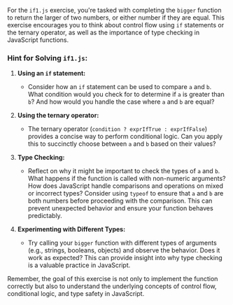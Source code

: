 For the `if1.js` exercise, you're tasked with completing the `bigger` function to return the larger of two numbers, or either number if they are equal. This exercise encourages you to think about control flow using `if` statements or the ternary operator, as well as the importance of type checking in JavaScript functions.

### Hint for Solving `if1.js`:

1. **Using an `if` statement:**
   - Consider how an `if` statement can be used to compare `a` and `b`. What condition would you check for to determine if `a` is greater than `b`? And how would you handle the case where `a` and `b` are equal?

2. **Using the ternary operator:**
   - The ternary operator (`condition ? exprIfTrue : exprIfFalse`) provides a concise way to perform conditional logic. Can you apply this to succinctly choose between `a` and `b` based on their values?

3. **Type Checking:**
   - Reflect on why it might be important to check the types of `a` and `b`. What happens if the function is called with non-numeric arguments? How does JavaScript handle comparisons and operations on mixed or incorrect types? Consider using `typeof` to ensure that `a` and `b` are both numbers before proceeding with the comparison. This can prevent unexpected behavior and ensure your function behaves predictably.

4. **Experimenting with Different Types:**
   - Try calling your `bigger` function with different types of arguments (e.g., strings, booleans, objects) and observe the behavior. Does it work as expected? This can provide insight into why type checking is a valuable practice in JavaScript.

Remember, the goal of this exercise is not only to implement the function correctly but also to understand the underlying concepts of control flow, conditional logic, and type safety in JavaScript.
